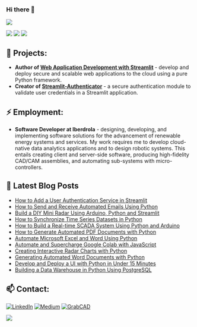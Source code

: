 <!--
# Mohammad Khorasani <!-- ![](https://visitor-badge.glitch.me/badge?page_id=mkhorasani.mkhorasani)
| <a href="https://github.com/mkhorasani/github-readme-stats"><img align="center" src="https://github-readme-stats.vercel.app/api?username=mkhorasani&show_icons=true&hide_title=true&include_all_commits=true&theme=bluefy&hide_border=true" /></a> | <a href="https://github.com/mkhorasani/github-readme-stats"><img align="center" src="https://github-readme-stats.vercel.app/api/top-langs/?username=mkhorasani&layout=compact&theme=bluefy&hide_border=true" /></a> |
| ------------- | ------------- |
-->

### Hi there 👋 
![](https://komarev.com/ghpvc/?username=mkhorasani&color=blue)

![](http://github-profile-summary-cards.vercel.app/api/cards/profile-details?username=mkhorasani&theme=default)
![](http://github-profile-summary-cards.vercel.app/api/cards/stats?username=mkhorasani&theme=default&) ![](http://github-profile-summary-cards.vercel.app/api/cards/productive-time?username=mkhorasani&theme=default&utcOffset=3)

<!--
**mkhorasani/mkhorasani** is a ✨ _special_ ✨ repository because its `README.md` (this file) appears on your GitHub profile.

Here are some ideas to get you started:

- 🌱 I’m currently learning ...
- 👯 I’m looking to collaborate on ...
- 🤔 I’m looking for help with ...
- 💬 Ask me about ...
- 📫 How to reach me: ...
- 😄 Pronouns: ...
- ⚡ Fun fact: ...
-->

## 🌱 Projects:
- **Author of [Web Application Development with Streamlit](https://www.amazon.com/Web-Application-Development-Streamlit-Applications/dp/1484281101?&linkCode=sl1&tag=mkhorasani09-20&linkId=8b8f63575c293b8a6eb73a4927190b97&language=en_US&ref_=as_li_ss_tl)** - develop and deploy secure and scalable web applications to the cloud using a pure Python framework.
- **Creator of [Streamlit-Authenticator](https://github.com/mkhorasani/Streamlit-Authenticator)** - a secure authentication module to validate user credentials in a Streamlit application.
<!-- - **Founder of [DummyLearn](https://mmd93k.wixsite.com/website-5)** - a free online machine learning platform. All plug & play without any coding, orchestration, or overhead. -->

## ⚡ Employment:
- **Software Developer at Iberdrola** - designing, developing, and implementing software solutions for the advancement of renewable energy systems and services. My work requires me to develop cloud-native data analytics applications and to design robotic systems. This entails creating client and server-side software, producing high-fidelity CAD/CAM assemblies, and automating sub-systems with micro-controllers.

## 📕 Latest Blog Posts
 - [How to Add a User Authentication Service in Streamlit](https://towardsdatascience.com/how-to-add-a-user-authentication-service-in-streamlit-a8b93bf02031)
 - [How to Send and Receive Automated Emails Using Python](https://towardsdatascience.com/how-to-send-and-receive-automated-emails-using-python-a5c711c7a35c)
 - [Build a DIY Mini Radar Using Arduino, Python and Streamlit](https://towardsdatascience.com/build-a-diy-mini-radar-using-arduino-python-and-streamlit-c333006681d7)
 - [How to Synchronize Time Series Datasets in Python](https://towardsdatascience.com/how-to-synchronize-time-series-datasets-in-python-f2ae51bee212)
 - [How to Build a Real-time SCADA System Using Python and Arduino](https://towardsdatascience.com/how-to-build-a-real-time-scada-system-using-python-and-arduino-7b3acaf86d39)
 - [How to Generate Automated PDF Documents with Python](https://towardsdatascience.com/how-to-generate-automated-pdf-documents-with-python-55981f4d9e3)
 - [Automate Microsoft Excel and Word Using Python](https://towardsdatascience.com/automate-microsoft-excel-and-word-using-python-4244c613f818)
 - [Automate and Supercharge Google Colab with JavaScript](https://towardsdatascience.com/automate-and-supercharge-google-colab-with-javascript-9f494d98489d)
 - [Creating Interactive Radar Charts with Python](https://towardsdatascience.com/creating-interactive-radar-charts-with-python-2856d06535f6)
 - [Generating Automated Word Documents with Python](https://towardsdatascience.com/generating-automated-word-documents-with-python-d258346e1b45)
 - [Develop and Deploy a UI with Python in Under 15 Minutes](https://towardsdatascience.com/develop-and-deploy-a-ui-with-python-in-under-15-minutes-f92e289f754b)
 - [Building a Data Warehouse in Python Using PostgreSQL](https://towardsdatascience.com/building-a-data-warehouse-in-python-using-postgresql-f10dce22e3aa)

## 📫 Contact:
<a href="https://www.linkedin.com/in/mkhorasani/" target="_blank"><img alt="LinkedIn" src="https://img.shields.io/badge/linkedin-%230077B5.svg?&style=for-the-badge&logo=linkedin&logoColor=white" /></a>
<a href="https://khorasani.medium.com/" target="_blank"><img alt="Medium" src="https://img.shields.io/badge/medium-%2312100E.svg?&style=for-the-badge&logo=medium&logoColor=white" /></a>
<a href="https://grabcad.com/m.khorasani-1" target="_blank"><img alt="GrabCAD" src="https://img.shields.io/badge/GrabCAD-%230077B5.svg?&style=for-the-badge&logo=grabcad&logoColor=white" /></a>

![](https://hit.yhype.me/github/profile?user_id=38884731)
